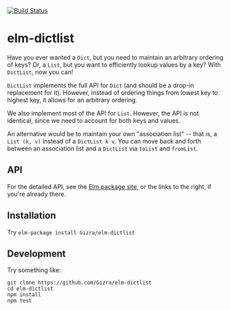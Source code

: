 [![Build Status](https://travis-ci.org/Gizra/elm-dictlist.svg?branch=master)](https://travis-ci.org/Gizra/elm-dictlist)

# elm-dictlist

Have you ever wanted a `Dict`, but you need to maintain an arbitrary
ordering of keys? Or, a `List`, but you want to efficiently lookup values
by a key? With `DictList`, now you can!

`DictList` implements the full API for `Dict` (and should be a drop-in
replacement for it). However, instead of ordering things from lowest
key to highest key, it allows for an arbitrary ordering.

We also implement most of the API for `List`. However, the API is not
identical, since we need to account for both keys and values.

An alternative would be to maintain your own "association list" -- that is,
a `List (k, v)` instead of a `DictList k v`. You can move back and forth
between an association list and a `DictList` via `toList` and `fromList`.

## API

For the detailed API, see the
[Elm package site](http://package.elm-lang.org/packages/Gizra/elm-dict-list/latest),
or the links to the right, if you're already there.

## Installation

Try `elm-package install Gizra/elm-dictlist`

## Development

Try something like:

    git clone https://github.com/Gizra/elm-dictlist
    cd elm-dictlist
    npm install
    npm test
